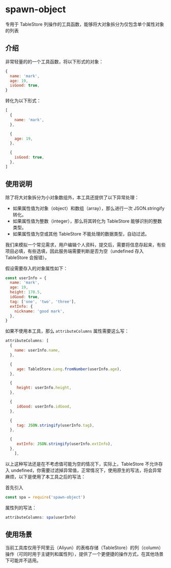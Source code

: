 # spawn-object

专用于 TableStore 列操作的工具函数，能够将大对象拆分为仅包含单个属性对象的列表

## 介绍

非常轻量的的一个工具函数，将以下形式的对象：

```js
{
  name: 'mark',
  age: 19,
  isGood: true,
}
```

转化为以下形式：

```js
[
  {
    name: 'mark',
  },

  {
    age: 19,
  },

  {
    isGood: true,
  },
]
```


## 使用说明

除了将大对象拆分为小对象数组外，本工具还提供了以下异常处理：
- 如果属性值为对象（object）和数组（array），那么进行一次 JSON.stringify 转化。
- 如果属性值为整数（integer），那么将其转化为 TableStore 能够识别的整数类型。
- 如果属性值为空或其他 TableStore 不能处理的数据类型，自动过滤。


我们来模拟一个常见需求，用户编辑个人资料，提交后，需要将信息存起来，有些项目必填，有些选填，因此服务端需要判断是否为空（undefined 存入 TableStore 会报错）。

假设需要存入的对象属性如下：

```js
const userInfo = {
  name: 'mark',
  age: 19,
  height: 170.5,
  idGood: true,
  tag: ['one', 'two', 'three'],
  extInfo: {
    nickname: 'good mark',
  },
}
```

如果不使用本工具，那么 `attributeColumns` 属性需要这么写：

```js
attributeColumns: [
  {
    name: userInfo.name,
  },

  {
     age: TableStore.Long.fromNumber(userInfo.age),
  },

  {
     height: userInfo.height,
  },

  {
     idGood: userInfo.idGood,
  },

  {
     tag: JSON.stringify(userInfo.tag),
  },

  {
     extInfo: JSON.stringify(userInfo.extInfo),
  },
    ],
```

以上这种写法还是在不考虑值可能为空的情况下，实际上，TableStore 不允许存入 undefined，你需要过滤掉异常值，正常情况下，使用原生的写法，将会异常麻烦，以下是使用了本工具之后的写法：

首先引入

```js
const spa = require('spawn-object')
```

属性列的写法：

```js
attributeColumns: spa(userInfo)
```

## 使用场景

当前工具库仅用于阿里云（Aliyun）的表格存储（TableStore）的列（column）操作（可同时用于主键列和属性列），提供了一个更便捷的操作方式，在其他场景下可能并不适用。
